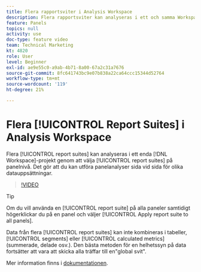```yaml
---
title: Flera rapportsviter i Analysis Workspace
description: Flera rapportsviter kan analyseras i ett och samma Workspace-projekt genom att man väljer programsviter på panelnivå. Det gör att du kan utföra panelanalyser sida vid sida för olika datauppsättningar.
feature: Panels
topics: null
activity: use
doc-type: feature video
team: Technical Marketing
kt: 4820
role: User
level: Beginner
exl-id: ae9e55c0-a9ab-4b71-8a00-67a2c31a7676
source-git-commit: 8fc641743bc9e07b838a22ca64ccc15344d52764
workflow-type: tm+mt
source-wordcount: '119'
ht-degree: 21%

---
```


# Flera [!UICONTROL Report Suites] i Analysis Workspace

Flera [!UICONTROL report suites] kan analyseras i ett enda [!DNL Workspace]-projekt genom att välja [!UICONTROL report suites] på panelnivå. Det gör att du kan utföra panelanalyser sida vid sida för olika datauppsättningar.

>[!VIDEO](https://video.tv.adobe.com/v/32843/?quality=12&learn=on)

>[!TIP]
>
> Om du vill använda en [!UICONTROL report suite] på alla paneler samtidigt högerklickar du på en panel och väljer [!UICONTROL Apply report suite to all panels].

Data från flera [!UICONTROL report suites] kan inte kombineras i tabeller, [!UICONTROL segments] eller [!UICONTROL calculated metrics] (summerade, delade osv.). Den bästa metoden för en helhetssyn på data fortsätter att vara att skicka alla träffar till en&quot;global svit&quot;.

Mer information finns i [dokumentationen](https://experienceleague.adobe.com/docs/analytics/analyze/analysis-workspace/build-workspace-project/multiple-report-suites.html).
